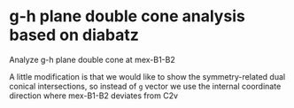 # g-h plane double cone analysis based on diabatz
Analyze g-h plane double cone at mex-B1-B2

A little modification is that we would like to show the symmetry-related dual conical intersections, so instead of `g` vector we use the internal coordinate direction where mex-B1-B2 deviates from C2v
